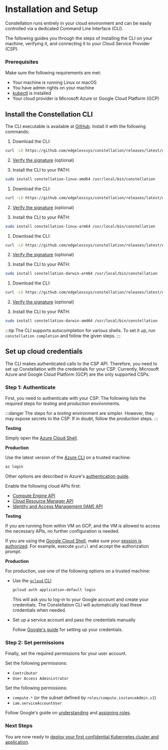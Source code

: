 # Installation and Setup

Constellation runs entirely in your cloud environment and can be easily controlled via a dedicated Command Line Interface (CLI).

The following guides you through the steps of installing the CLI on your machine, verifying it, and connecting it to your Cloud Service Provider (CSP).

### Prerequisites

Make sure the following requirements are met:

- Your machine is running Linux or macOS
- You have admin rights on your machine
- [kubectl](https://kubernetes.io/docs/tasks/tools/) is installed
- Your cloud provider is Microsoft Azure or Google Cloud Platform (GCP)

## Install the Constellation CLI

The CLI executable is available at [GitHub](https://github.com/edgelesssys/constellation/releases).
Install it with the following commands:

<tabs>
<tabItem value="linux-amd64" label="Linux (amd64)">

1. Download the CLI:

```bash
curl -LO https://github.com/edgelesssys/constellation/releases/latest/download/constellation-linux-amd64
```

2. [Verify the signature](../workflows/verify-cli.md) (optional)

3. Install the CLI to your PATH:

```bash
sudo install constellation-linux-amd64 /usr/local/bin/constellation
```

</tabItem>
<tabItem value="linux-arm64" label="Linux (arm64)">

1. Download the CLI:

```bash
curl -LO https://github.com/edgelesssys/constellation/releases/latest/download/constellation-linux-arm64
```

2. [Verify the signature](../workflows/verify-cli.md) (optional)

3. Install the CLI to your PATH:

```bash
sudo install constellation-linux-arm64 /usr/local/bin/constellation
```


</tabItem>

<tabItem value="darwin-arm64" label="macOS (Apple Silicon)">

1. Download the CLI:

```bash
curl -LO https://github.com/edgelesssys/constellation/releases/latest/download/constellation-darwin-arm64
```

2. [Verify the signature](../workflows/verify-cli.md) (optional)

3. Install the CLI to your PATH:

```bash
sudo install constellation-darwin-arm64 /usr/local/bin/constellation
```



</tabItem>

<tabItem value="darwin-amd64" label="macOS (Intel)">

1. Download the CLI:

```bash
curl -LO https://github.com/edgelesssys/constellation/releases/latest/download/constellation-darwin-amd64
```

2. [Verify the signature](../workflows/verify-cli.md) (optional)

3. Install the CLI to your PATH:

```bash
sudo install constellation-darwin-amd64 /usr/local/bin/constellation
```

</tabItem>
</tabs>

:::tip
The CLI supports autocompletion for various shells. To set it up, run `constellation completion` and follow the given steps.
:::

## Set up cloud credentials

The CLI makes authenticated calls to the CSP API. Therefore, you need to set up Constellation with the credentials for your CSP. Currently, Microsoft Azure and Google Cloud Platform (GCP) are the only supported CSPs.

### Step 1: Authenticate

First, you need to authenticate with your CSP. The following lists the required steps for *testing* and *production* environments.

:::danger
The steps for a *testing* environment are simpler. However, they may expose secrets to the CSP. If in doubt, follow the *production* steps.
:::

<tabs groupId="csp">
<tabItem value="azure" label="Azure" default>

**Testing**

Simply open the [Azure Cloud Shell](https://docs.microsoft.com/en-us/azure/cloud-shell/overview).

**Production**

Use the latest version of the [Azure CLI](https://docs.microsoft.com/en-us/cli/azure/) on a trusted machine:

```bash
az login
```

Other options are described in Azure's [authentication guide](https://docs.microsoft.com/en-us/cli/azure/authenticate-azure-cli).

</tabItem>
<tabItem value="gcp" label="GCP" default>

Enable the following cloud APIs first:

- [Compute Engine API](https://console.cloud.google.com/marketplace/product/google/compute.googleapis.com)
- [Cloud Resource Manager API](https://console.cloud.google.com/apis/library/cloudresourcemanager.googleapis.com)
- [Identity and Access Management (IAM) API](https://console.developers.google.com/apis/api/iam.googleapis.com)

**Testing**

If you are running from within VM on GCP, and the VM is allowed to access the necessary APIs, no further configuration is needed.

If you are using the [Google Cloud Shell](https://cloud.google.com/shell), make sure your [session is authorized](https://cloud.google.com/shell/docs/auth). For example, execute `gsutil` and accept the authorization prompt.

**Production**

For production, use one of the following options on a trusted machine:

- Use the [`gcloud` CLI](https://cloud.google.com/sdk/gcloud)

    ```bash
    gcloud auth application-default login
    ```

    This will ask you to log-in to your Google account and create your credentials.
    The Constellation CLI will automatically load these credentials when needed.

- Set up a service account and pass the credentials manually

    Follow [Google's guide](https://cloud.google.com/docs/authentication/production#manually) for setting up your credentials.

</tabItem>
</tabs>

### Step 2: Set permissions

Finally, set the required permissions for your user account.

<tabs groupId="csp">
<tabItem value="azure" label="Azure" default>

Set the following permissions:

- `Contributor`
- `User Access Administrator`

</tabItem>
<tabItem value="gcp" label="GCP" default>

Set the following permissions:

- `compute.*` (or the subset defined by `roles/compute.instanceAdmin.v1`)
- `iam.serviceAccountUser`

Follow Google's guide on [understanding](https://cloud.google.com/iam/docs/understanding-roles) and [assigning roles](https://cloud.google.com/iam/docs/granting-changing-revoking-access).

</tabItem>
</tabs>

### Next Steps

You are now ready to [deploy your first confidential Kubernetes cluster and application](first-steps.md).
